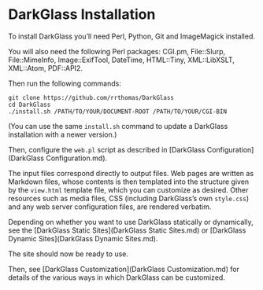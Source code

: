 # DarkGlass Installation

To install DarkGlass you’ll need Perl, Python, Git and ImageMagick
installed.

You will also need the following Perl packages: CGI.pm, File::Slurp, File::MimeInfo, Image::ExifTool, DateTime, HTML::Tiny, XML::LibXSLT, XML::Atom, PDF::API2.

Then run the following commands:

```
git clone https://github.com/rrthomas/DarkGlass
cd DarkGlass
./install.sh /PATH/TO/YOUR/DOCUMENT-ROOT /PATH/TO/YOUR/CGI-BIN
```

(You can use the same `install.sh` command to update a DarkGlass installation with a newer version.)

Then, configure the `web.pl` script as described in [DarkGlass Configuration](DarkGlass Configuration.md).

The input files correspond directly to output files. Web pages are written
as Markdown files, whose contents is then templated into the structure given
by the `view.html` template file, which you can customize as desired. Other
resources such as media files, CSS (including DarkGlass’s own `style.css`)
and any web server configuration files, are rendered verbatim.

Depending on whether you want to use DarkGlass statically or dynamically, see the [DarkGlass Static Sites](DarkGlass Static Sites.md) or [DarkGlass Dynamic Sites](DarkGlass Dynamic Sites.md).

The site should now be ready to use.

Then, see [DarkGlass Customization](DarkGlass Customization.md) for details of the various ways in which DarkGlass can be customized.
